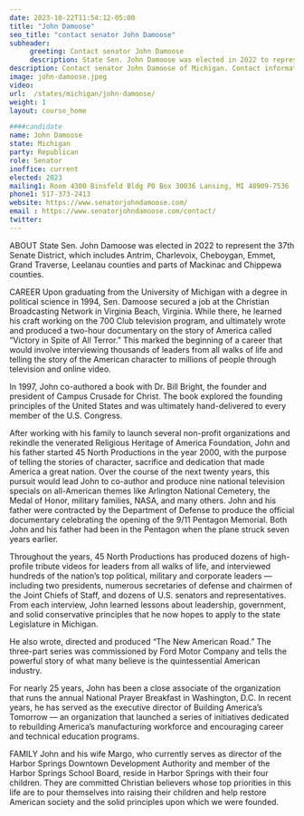 ```yaml
---
date: 2023-10-22T11:54:12-05:00
title: "John Damoose"
seo_title: "contact senator John Damoose"
subheader:
     greeting: Contact senator John Damoose
     description: State Sen. John Damoose was elected in 2022 to represent the 37th Senate District. In recent years, he has served as the executive director of Building America’s Tomorrow — an organization that launched a series of initiatives dedicated to rebuilding America’s manufacturing workforce and encouraging career and technical education programs.
description: Contact senator John Damoose of Michigan. Contact information for John Damoose includes email address, phone number, and mailing address.
image: john-damoose.jpeg
video:
url:  /states/michigan/john-damoose/
weight: 1
layout: course_home

####candidate
name: John Damoose
state: Michigan
party: Republican
role: Senator
inoffice: current
elected: 2023
mailing1: Room 4300 Binsfeld Bldg PO Box 30036 Lansing, MI 48909-7536
phone1: 517-373-2413
website: https://www.senatorjohndamoose.com/
email : https://www.senatorjohndamoose.com/contact/
twitter:
---
```


ABOUT
State Sen. John Damoose was elected in 2022 to represent the 37th Senate District, which includes Antrim, Charlevoix, Cheboygan, Emmet, Grand Traverse, Leelanau counties and parts of Mackinac and Chippewa counties.

CAREER
Upon graduating from the University of Michigan with a degree in political science in 1994, Sen. Damoose secured a job at the Christian Broadcasting Network in Virginia Beach, Virginia. While there, he learned his craft working on the 700 Club television program, and ultimately wrote and produced a two-hour documentary on the story of America called “Victory in Spite of All Terror.” This marked the beginning of a career that would involve interviewing thousands of leaders from all walks of life and telling the story of the American character to millions of people through television and online video.

In 1997, John co-authored a book with Dr. Bill Bright, the founder and president of Campus Crusade for Christ. The book explored the founding principles of the United States and was ultimately hand-delivered to every member of the U.S. Congress.

After working with his family to launch several non-profit organizations and rekindle the venerated Religious Heritage of America Foundation, John and his father started 45 North Productions in the year 2000, with the purpose of telling the stories of character, sacrifice and dedication that made America a great nation. Over the course of the next twenty years, this pursuit would lead John to co-author and produce nine national television specials on all-American themes like Arlington National Cemetery, the Medal of Honor, military families, NASA, and many others. John and his father were contracted by the Department of Defense to produce the official documentary celebrating the opening of the 9/11 Pentagon Memorial. Both John and his father had been in the Pentagon when the plane struck seven years earlier.

Throughout the years, 45 North Productions has produced dozens of high-profile tribute videos for leaders from all walks of life, and interviewed hundreds of the nation’s top political, military and corporate leaders — including two presidents, numerous secretaries of defense and chairmen of the Joint Chiefs of Staff, and dozens of U.S. senators and representatives. From each interview, John learned lessons about leadership, government, and solid conservative principles that he now hopes to apply to the state Legislature in Michigan.

He also wrote, directed and produced “The New American Road.” The three-part series was commissioned by Ford Motor Company and tells the powerful story of what many believe is the quintessential American industry.

For nearly 25 years, John has been a close associate of the organization that runs the annual National Prayer Breakfast in Washington, D.C. In recent years, he has served as the executive director of Building America’s Tomorrow — an organization that launched a series of initiatives dedicated to rebuilding America’s manufacturing workforce and encouraging career and technical education programs.

FAMILY
John and his wife Margo, who currently serves as director of the Harbor Springs Downtown Development Authority and member of the Harbor Springs School Board, reside in Harbor Springs with their four children. They are committed Christian believers whose top priorities in this life are to pour themselves into raising their children and help restore American society and the solid principles upon which we were founded.

